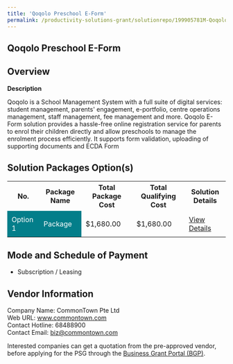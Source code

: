 ```yaml
---
title: 'Qoqolo Preschool E-Form'
permalink: /productivity-solutions-grant/solutionrepo/199905781M-Qoqolo-Prsch-EForm-EC
---
```


## Qoqolo Preschool E-Form

## Overview

**Description**

Qoqolo is a School Management System with a full suite of digital services: student management, parents' engagement, e-portfolio, centre operations management, staff management, fee management and more.  Qoqolo E-Form solution provides a hassle-free online registration service for parents to enrol their children directly and allow preschools to manage the enrolment process efficiently. It supports form validation, uploading of supporting documents and ECDA Form

## Solution Packages Option(s)

<table>
<tr>
<th><b>No.</b></th>
<th><b>Package Name</b></th>
<th><b>Total Package Cost</b></th>
<th><b>Total Qualifying Cost</b></th>
<th><b>Solution Details</b></th>
</tr>
<tr>
<td style='padding: 10px; background-color: #037E8A; color: #FFFFFF;'>Option 1</td>
<td style='padding: 10px; background-color: #037E8A; color: #FFFFFF;'>Package</td>
<td style='padding: 10px;'>$1,680.00</td>
<td style='padding: 10px;'>$1,680.00</td>
<td style='padding: 10px;'><a href='/images/psg/Commontown_Desensitised_Annex_3.pdf' target='_blank'>View Details</a></td>
</tr>
</table>

## Mode and Schedule of Payment

 - Subscription / Leasing

## Vendor Information

 Company Name: CommonTown Pte Ltd<br>Web URL: www.commontown.com <br>Contact Hotline: 68488900 <br>Contact Email: biz@commontown.com <br>

Interested companies can get a quotation from the pre-approved vendor, before applying for the PSG through the <a href='https://www.businessgrants.gov.sg/' target='_blank' rel='noopener'>Business Grant Portal (BGP)</a>.

<script src="/jquery/resize-tables.js"></script>
